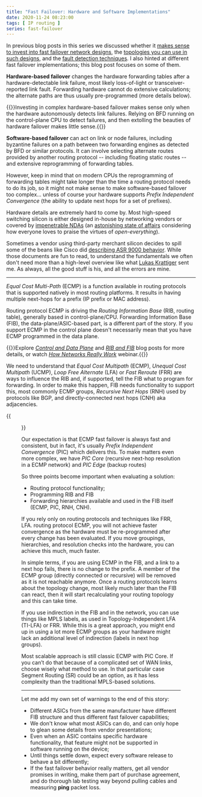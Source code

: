 ```yaml
---
title: "Fast Failover: Hardware and Software Implementations"
date: 2020-11-24 08:23:00
tags: [ IP routing ]
series: fast-failover
---
```

In previous blog posts in this series we discussed whether it [makes sense to invest into fast failover network designs](https://blog.ipspace.net/2020/11/fast-failover-challenge.html), the [topologies you can use in such designs](https://blog.ipspace.net/2020/11/fast-failover-topologies.html), and the [fault detection techniques](https://blog.ipspace.net/2020/11/detecting-network-failure.html). I also hinted at different fast failover implementations; this blog post focuses on some of them.

**Hardware-based failover** changes the hardware forwarding tables after a hardware-detectable link failure, most likely loss-of-light or transceiver-reported link fault. Forwarding hardware cannot do extensive calculations; the alternate paths are thus usually pre-programmed (more details below).
<!--more-->
{{<note warn>}}Investing in complex hardware-based failover makes sense only when the hardware autonomously detects link failures. Relying on BFD running on the control-plane CPU to detect failures, and then extolling the beauties of hardware failover makes little sense.{{</note>}}

**Software-based failover** can act on link or node failures, including byzantine failures on a path between two forwarding engines as detected by BFD or similar protocols. It can involve selecting alternate routes provided by another routing protocol -- including floating static routes -- and extensive reprogramming of forwarding tables. 

However, keep in mind that on modern CPUs the reprogramming of forwarding tables might take longer than the time a routing protocol needs to do its job, so it might not make sense to make software-based failover too complex... unless of course your hardware supports _Prefix Independent Convergence_ (the ability to update next hops for a set of prefixes).

Hardware details are extremely hard to come by. Most high-speed switching silicon is either designed in-house by networking vendors or covered by [impenetrable NDAs](https://blog.ipspace.net/2016/05/what-are-problems-with-broadcom.html) (an [astonishing state of affairs](https://packetpushers.net/industry-needs-open-source-framework-switching-silicon/) considering how everyone loves to praise the virtues of _open-everything_).

Sometimes a vendor using third-party merchant silicon decides to spill some of the beans like Cisco did [describing ASR 9000 behavior](https://community.cisco.com/t5/service-providers-documents/asr9000-xr-load-balancing-architecture-and-characteristics/ta-p/3124809). While those documents are fun to read, to understand the fundamentals we often don't need more than a high-level overview like what [Lukas Krattiger](https://www.ipspace.net/Author:Lukas_Krattiger) sent me. As always, all the good stuff is his, and all the errors are mine.

---

_Equal Cost Multi-Path_ (ECMP) is a function available in routing protocols that is supported natively in most routing platforms. It results in having multiple next-hops for a prefix (IP prefix or MAC address). 

Routing protocol ECMP is driving the _Routing Information Base_ (RIB, routing table), generally based in control-plane/CPU. Forwarding Information Base (FIB), the data-plane/ASIC-based part, is a different part of the story. If you support ECMP in the control plane doesn't necessarily mean that you have ECMP programmed in the data plane.

{{<note info>}}Explore *[Control and Data Plane](https://blog.ipspace.net/2013/08/management-control-and-data-planes-in.html)* and *[RIB and FIB](https://blog.ipspace.net/2010/09/ribs-and-fibs.html)* blog posts for more details, or watch *[How Networks Really Work](https://www.ipspace.net/How_Networks_Really_Work)* webinar.{{</note>}}

We need to understand that _Equal Cost Multipath_ (ECMP), _Unequal Cost Multipath_ (UCMP), _Loop Free Alternate_ (LFA) or _Fast Reroute_ (FRR) are ways to influence the RIB and, if supported, tell the FIB what to program for forwarding. In order to make this happen, FIB needs functionality to support this, most commonly ECMP groups, _Recursive Next Hops_ (RNH) used by protocols like BGP, and directly-connected next hops (CNH) aka adjacencies.

{{<figure src="FIB_ECMP_Groups.png" caption="Typical FIB implementation supporting prefix-independent convergence with next-hop groups and ECMP buckets">}}

Our expectation is that ECMP fast failover is always fast and consistent, but in fact, it's usually _Prefix Independent Convergence_ (PIC) which delivers this. To make matters even more complex, we have _PIC Core_ (recursive next-hop resolution in a ECMP network) and _PIC Edge_ (backup routes)

So three points become important when evaluating a solution:

* Routing protocol functionality;
* Programming RIB and FIB
* Forwarding hierarchies available and used in the FIB itself (ECMP, PIC, RNH, CNH).

If you rely only on routing protocols and techniques like FRR, LFA. routing protocol ECMP, you will not achieve faster convergence as the hardware must be re-programmed after every change has been evaluated. If you move groupings, hierarchies, and resolution checks into the hardware, you can achieve this much, much faster.

In simple terms, if you are using ECMP in the FIB, and a link to a next hop fails, there is no change to the prefix. A member of the ECMP group (directly connected or recursive) will be removed as it is not reachable anymore. Once a routing protocols learns about the topology change, most likely much later than the FIB can react, then it will start recalculating your routing topology and this can take time.

If you use indirection in the FIB and in the network, you can use things like MPLS labels, as used in Topology-Independent LFA (TI-LFA) or FRR. While this is a great approach, you might end up in using a lot more ECMP groups as your hardware might lack an additional level of indirection (labels in next hop groups).

Most scalable approach is still classic ECMP with PIC Core. If you can’t do that because of a complicated set of WAN links, choose wisely what method to use. In that particular case Segment Routing (SR) could be an option, as it has less complexity than the traditional MPLS-based solutions.

---

Let me add my own set of warnings to the end of this story:

* Different ASICs from the same manufacturer have different FIB structure and thus different fast failover capabilities;
* We don't know what most ASICs can do, and can only hope to glean some details from vendor presentations;
* Even when an ASIC contains specific hardware functionality, that feature might not be supported in software running on the device;
* Until things settle down, expect every software release to behave a bit differently;
* If the fast failover behavior really matters, get all vendor promises in writing, make them part of purchase agreement, and do thorough lab testing way beyond pulling cables and measuring **ping** packet loss.
